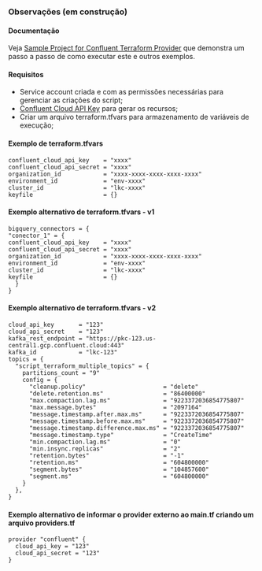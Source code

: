 ### Observações (em construção)

#### Documentação
Veja [Sample Project for Confluent Terraform Provider](https://registry.terraform.io/providers/confluentinc/confluent/latest/docs/guides/sample-project) que demonstra um passo a passo de como executar este e outros exemplos.

#### Requisitos

- Service account criada e com as permissões necessárias para gerenciar as criações do script;
- [Confluent Cloud API Key](https://docs.confluent.io/cloud/current/access-management/authenticate/api-keys/api-keys.html#create-a-resource-api-key) para gerar os recursos;
- Criar um arquivo terraform.tfvars para armazenamento de variáveis de execução;

#### Exemplo de terraform.tfvars

```
confluent_cloud_api_key    = "xxxx"
confluent_cloud_api_secret = "xxxx"
organization_id            = "xxxx-xxxx-xxxx-xxxx-xxxx"
environment_id             = "env-xxxx"
cluster_id                 = "lkc-xxxx"
keyfile                    = {}
```

#### Exemplo alternativo de terraform.tfvars - v1

```
bigquery_connectors = {
"conector_1" = {
confluent_cloud_api_key    = "xxxx"
confluent_cloud_api_secret = "xxxx"
organization_id            = "xxxx-xxxx-xxxx-xxxx-xxxx"
environment_id             = "env-xxxx"
cluster_id                 = "lkc-xxxx"
keyfile                    = {}
  }
}
```

#### Exemplo alternativo de terraform.tfvars - v2

```
cloud_api_key       = "123"
cloud_api_secret    = "123"
kafka_rest_endpoint = "https://pkc-123.us-central1.gcp.confluent.cloud:443"
kafka_id            = "lkc-123"
topics = {
  "script_terraform_multiple_topics" = {
    partitions_count = "9"
    config = {
      "cleanup.policy"                      = "delete"
      "delete.retention.ms"                 = "86400000"
      "max.compaction.lag.ms"               = "9223372036854775807"
      "max.message.bytes"                   = "2097164"
      "message.timestamp.after.max.ms"      = "9223372036854775807"
      "message.timestamp.before.max.ms"     = "9223372036854775807"
      "message.timestamp.difference.max.ms" = "9223372036854775807"
      "message.timestamp.type"              = "CreateTime"
      "min.compaction.lag.ms"               = "0"
      "min.insync.replicas"                 = "2"
      "retention.bytes"                     = "-1"
      "retention.ms"                        = "604800000"
      "segment.bytes"                       = "104857600"
      "segment.ms"                          = "604800000"
    }
  },
}
```

#### Exemplo alternativo de informar o provider externo ao main.tf criando um arquivo providers.tf

```
provider "confluent" {
  cloud_api_key = "123"
  cloud_api_secret = "123"
}
```